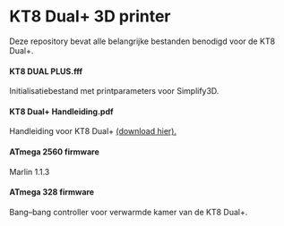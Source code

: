 # KT8 Dual+ 3D printer
Deze repository bevat alle belangrijke bestanden benodigd voor de KT8 Dual+.

#### KT8 DUAL PLUS.fff
Initialisatiebestand met printparameters voor Simplify3D.

#### KT8 Dual+ Handleiding.pdf
Handleiding voor KT8 Dual+ [(download hier).](https://drive.google.com/open?id=0B50UYnGibGrvVGJvZzFaTE5JRjA "Google's Homepage")


#### ATmega 2560 firmware
Marlin 1.1.3

#### ATmega 328 firmware 
Bang–bang controller voor verwarmde kamer van de KT8 Dual+.
